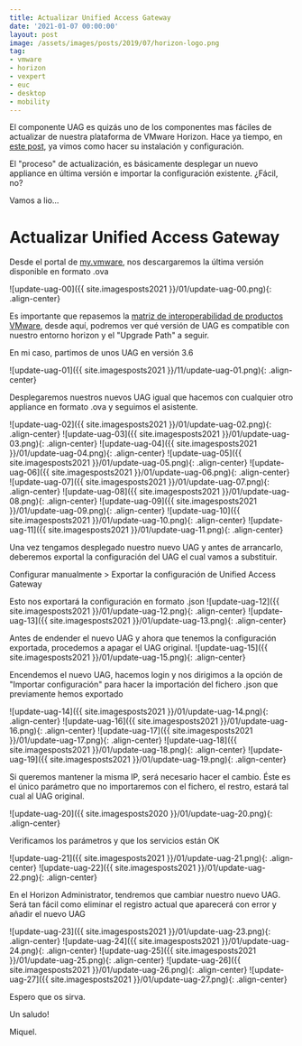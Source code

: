 ```yaml
---
title: Actualizar Unified Access Gateway
date: '2021-01-07 00:00:00'
layout: post
image: /assets/images/posts/2019/07/horizon-logo.png
tag:
- vmware
- horizon
- vexpert
- euc
- desktop
- mobility
---
```


El componente UAG es quizás uno de los componentes mas fáciles de actualizar de nuestra plataforma de VMware Horizon. Hace ya tiempo, en [este post](https://miquelmariano.github.io/jmp-part6/), ya vimos como hacer su instalación y configuración.

El "proceso" de actualización, es básicamente desplegar un nuevo appliance en última versión e importar la configuración existente. ¿Fácil, no?

Vamos a lio...

# Actualizar Unified Access Gateway

Desde el portal de [my.vmware](my.vmware.com), nos descargaremos la última versión disponible en formato .ova

![update-uag-00]({{ site.imagesposts2021 }}/01/update-uag-00.png){: .align-center}

Es importante que repasemos la [matriz de interoperabilidad de productos VMware](https://www.vmware.com/resources/compatibility/sim/interop_matrix.php), desde aquí, podremos ver qué versión de UAG es compatible con nuestro entorno horizon y el "Upgrade Path" a seguir.

En mi caso, partimos de unos UAG en versión 3.6

![update-uag-01]({{ site.imagesposts2021 }}/11/update-uag-01.png){: .align-center}

Desplegaremos nuestros nuevos UAG igual que hacemos con cualquier otro appliance en formato .ova y seguimos el asistente.

![update-uag-02]({{ site.imagesposts2021 }}/01/update-uag-02.png){: .align-center}
![update-uag-03]({{ site.imagesposts2021 }}/01/update-uag-03.png){: .align-center}
![update-uag-04]({{ site.imagesposts2021 }}/01/update-uag-04.png){: .align-center}
![update-uag-05]({{ site.imagesposts2021 }}/01/update-uag-05.png){: .align-center}
![update-uag-06]({{ site.imagesposts2021 }}/01/update-uag-06.png){: .align-center}
![update-uag-07]({{ site.imagesposts2021 }}/01/update-uag-07.png){: .align-center}
![update-uag-08]({{ site.imagesposts2021 }}/01/update-uag-08.png){: .align-center}
![update-uag-09]({{ site.imagesposts2021 }}/01/update-uag-09.png){: .align-center}
![update-uag-10]({{ site.imagesposts2021 }}/01/update-uag-10.png){: .align-center}
![update-uag-11]({{ site.imagesposts2021 }}/01/update-uag-11.png){: .align-center}

Una vez tengamos desplegado nuestro nuevo UAG y antes de arrancarlo, deberemos exportal la configuración del UAG el cual vamos a substituir.

Configurar manualmente > Exportar la configuración de Unified Access Gateway

Esto nos exportará la configuración en formato .json
![update-uag-12]({{ site.imagesposts2021 }}/01/update-uag-12.png){: .align-center}
![update-uag-13]({{ site.imagesposts2021 }}/01/update-uag-13.png){: .align-center}

Antes de endender el nuevo UAG y ahora que tenemos la configuración exportada, procedemos a apagar el UAG original.
![update-uag-15]({{ site.imagesposts2021 }}/01/update-uag-15.png){: .align-center}

Encendemos el nuevo UAG, hacemos login y nos dirigimos a la opción de "Importar configuración" para hacer la importación del fichero .json que previamente hemos exportado

![update-uag-14]({{ site.imagesposts2021 }}/01/update-uag-14.png){: .align-center}
![update-uag-16]({{ site.imagesposts2021 }}/01/update-uag-16.png){: .align-center}
![update-uag-17]({{ site.imagesposts2021 }}/01/update-uag-17.png){: .align-center}
![update-uag-18]({{ site.imagesposts2021 }}/01/update-uag-18.png){: .align-center}
![update-uag-19]({{ site.imagesposts2021 }}/01/update-uag-19.png){: .align-center}

Si queremos mantener la misma IP, será necesario hacer el cambio. Éste es el único parámetro que no importaremos con el fichero, el restro, estará tal cual al UAG original.

![update-uag-20]({{ site.imagesposts2020 }}/01/update-uag-20.png){: .align-center}

Verificamos los parámetros y que los servicios están OK

![update-uag-21]({{ site.imagesposts2021 }}/01/update-uag-21.png){: .align-center}
![update-uag-22]({{ site.imagesposts2021 }}/01/update-uag-22.png){: .align-center}

En el Horizon Administrator, tendremos que cambiar nuestro nuevo UAG. Será tan fácil como eliminar el registro actual que aparecerá con error y añadir el nuevo UAG

![update-uag-23]({{ site.imagesposts2021 }}/01/update-uag-23.png){: .align-center}
![update-uag-24]({{ site.imagesposts2021 }}/01/update-uag-24.png){: .align-center}
![update-uag-25]({{ site.imagesposts2021 }}/01/update-uag-25.png){: .align-center}
![update-uag-26]({{ site.imagesposts2021 }}/01/update-uag-26.png){: .align-center}
![update-uag-27]({{ site.imagesposts2021 }}/01/update-uag-27.png){: .align-center}

Espero que os sirva.

Un saludo!

Miquel.


